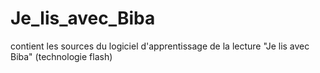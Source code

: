 Je_lis_avec_Biba
================

contient les sources du logiciel d'apprentissage de la lecture "Je lis avec Biba" (technologie flash)
